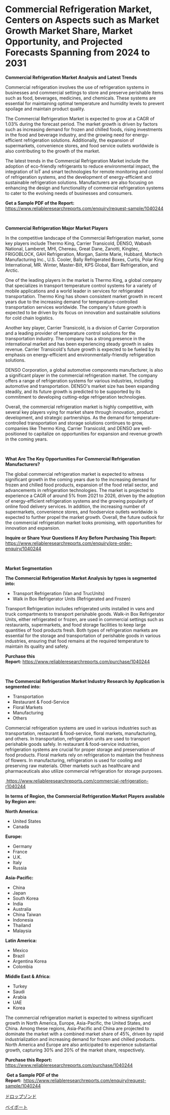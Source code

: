 <p><h1>Commercial Refrigeration Market, Centers on Aspects such as Market Growth Market Share, Market Opportunity, and Projected Forecasts Spanning from 2024 to 2031</h1></p><p><strong>Commercial Refrigeration Market Analysis and Latest Trends</strong></p>
<p><p>Commercial refrigeration involves the use of refrigeration systems in businesses and commercial settings to store and preserve perishable items such as food, beverages, medicines, and chemicals. These systems are essential for maintaining optimal temperature and humidity levels to prevent spoilage and maintain product quality.</p><p>The Commercial Refrigeration Market is expected to grow at a CAGR of 1.03% during the forecast period. The market growth is driven by factors such as increasing demand for frozen and chilled foods, rising investments in the food and beverage industry, and the growing need for energy-efficient refrigeration solutions. Additionally, the expansion of supermarkets, convenience stores, and food service outlets worldwide is also contributing to the growth of the market.</p><p>The latest trends in the Commercial Refrigeration Market include the adoption of eco-friendly refrigerants to reduce environmental impact, the integration of IoT and smart technologies for remote monitoring and control of refrigeration systems, and the development of energy-efficient and sustainable refrigeration solutions. Manufacturers are also focusing on enhancing the design and functionality of commercial refrigeration systems to cater to the evolving needs of businesses and consumers.</p></p>
<p><strong>Get a Sample PDF of the Report:&nbsp;</strong> <a href="https://www.reliableresearchreports.com/enquiry/request-sample/1040244">https://www.reliableresearchreports.com/enquiry/request-sample/1040244</a></p>
<p>&nbsp;</p>
<p><strong>Commercial Refrigeration Major Market Players</strong></p>
<p><p>In the competitive landscape of the Commercial Refrigeration market, some key players include Thermo King, Carrier Transicold, DENSO, Wabash National, Lamberet, MHI, Chereau, Great Dane, Zanotti, Kingtec, FRIGOBLOCK, GAH Refrigeration, Morgan, Sainte Marie, Hubbard, Mortech Manufacturing Inc., U.S. Cooler, Bally Refrigerated Boxes, Curtis, Polar King International, MR. Winter, Master-Bilt, KPS Global, Barr Refrigeration, and Arctic.</p><p>One of the leading players in the market is Thermo King, a global company that specializes in transport temperature control systems for a variety of mobile applications and a world leader in services for refrigerated transportation. Thermo King has shown consistent market growth in recent years due to the increasing demand for temperature-controlled transportation services worldwide. The company's future growth is expected to be driven by its focus on innovation and sustainable solutions for cold chain logistics.</p><p>Another key player, Carrier Transicold, is a division of Carrier Corporation and a leading provider of temperature control solutions for the transportation industry. The company has a strong presence in the international market and has been experiencing steady growth in sales revenue. Carrier Transicold's future growth is expected to be fueled by its emphasis on energy-efficient and environmentally-friendly refrigeration solutions.</p><p>DENSO Corporation, a global automotive components manufacturer, is also a significant player in the commercial refrigeration market. The company offers a range of refrigeration systems for various industries, including automotive and transportation. DENSO's market size has been expanding steadily, and its future growth is predicted to be supported by its commitment to developing cutting-edge refrigeration technologies.</p><p>Overall, the commercial refrigeration market is highly competitive, with several key players vying for market share through innovation, product development, and strategic partnerships. As the demand for temperature-controlled transportation and storage solutions continues to grow, companies like Thermo King, Carrier Transicold, and DENSO are well-positioned to capitalize on opportunities for expansion and revenue growth in the coming years.</p></p>
<p>&nbsp;</p>
<p><strong>What Are The Key Opportunities For Commercial Refrigeration Manufacturers?</strong></p>
<p><p>The global commercial refrigeration market is expected to witness significant growth in the coming years due to the increasing demand for frozen and chilled food products, expansion of the food retail sector, and advancements in refrigeration technologies. The market is projected to experience a CAGR of around 5% from 2021 to 2026, driven by the adoption of energy-efficient refrigeration systems and the growing popularity of online food delivery services. In addition, the increasing number of supermarkets, convenience stores, and foodservice outlets worldwide is expected to further propel the market growth. Overall, the future outlook for the commercial refrigeration market looks promising, with opportunities for innovation and expansion.</p></p>
<p><strong>Inquire or Share Your Questions If Any Before Purchasing This Report:</strong> <a href="https://www.reliableresearchreports.com/enquiry/pre-order-enquiry/1040244">https://www.reliableresearchreports.com/enquiry/pre-order-enquiry/1040244</a></p>
<p>&nbsp;</p>
<p><strong>Market Segmentation</strong></p>
<p><strong>The Commercial Refrigeration Market Analysis by types is segmented into:</strong></p>
<p><ul><li>Transport Refrigeration (Van and TrucUnits)</li><li>Walk in Box Refrigerator Units (Refrigerated and Frozen)</li></ul></p>
<p><p>Transport Refrigeration includes refrigerated units installed in vans and truck compartments to transport perishable goods. Walk-in Box Refrigerator Units, either refrigerated or frozen, are used in commercial settings such as restaurants, supermarkets, and food storage facilities to keep large quantities of food products fresh. Both types of refrigeration markets are essential for the storage and transportation of perishable goods in various industries, ensuring that food remains at the required temperature to maintain its quality and safety.</p></p>
<p><strong>Purchase this Report:&nbsp;</strong><a href="https://www.reliableresearchreports.com/purchase/1040244">https://www.reliableresearchreports.com/purchase/1040244</a></p>
<p>&nbsp;</p>
<p><strong>The Commercial Refrigeration Market Industry Research by Application is segmented into:</strong></p>
<p><ul><li>Transportation</li><li>Restaurant & Food-Service</li><li>Floral Markets</li><li>Manufacturing</li><li>Others</li></ul></p>
<p><p>Commercial refrigeration systems are used in various industries such as transportation, restaurant & food-service, floral markets, manufacturing, and others. In transportation, refrigeration units are used to transport perishable goods safely. In restaurant & food-service industries, refrigeration systems are crucial for proper storage and preservation of food products. Floral markets rely on refrigeration to maintain the freshness of flowers. In manufacturing, refrigeration is used for cooling and preserving raw materials. Other markets such as healthcare and pharmaceuticals also utilize commercial refrigeration for storage purposes.</p></p>
<p><a href="https://www.reliableresearchreports.com/commercial-refrigeration-r1040244">&nbsp;https://www.reliableresearchreports.com/commercial-refrigeration-r1040244</a></p>
<p><strong>In terms of Region, the Commercial Refrigeration Market Players available by Region are:</strong></p>
<p>
    <p> <strong> North America: </strong>
        <ul>
            <li>United States</li>
            <li>Canada</li>
        </ul>
        </p> 
    <p> <strong> Europe: </strong>
        <ul>
            <li>Germany</li>
            <li>France</li>
            <li>U.K.</li>
            <li>Italy</li>
            <li>Russia</li>
        </ul>
        </p> 
    <p> <strong> Asia-Pacific: </strong>
        <ul>
            <li>China</li>
            <li>Japan</li>
            <li>South Korea</li>
            <li>India</li>
            <li>Australia</li>
            <li>China Taiwan</li>
            <li>Indonesia</li>
            <li>Thailand</li>
            <li>Malaysia</li>
        </ul>
        </p> 
    <p> <strong> Latin America: </strong>
        <ul>
            <li>Mexico</li>
            <li>Brazil</li>
            <li>Argentina Korea</li>
            <li>Colombia</li>
        </ul>
        </p> 
    <p> <strong> Middle East & Africa: </strong>
        <ul>
            <li>Turkey</li>
            <li>Saudi</li>
            <li>Arabia</li>
            <li>UAE</li>
            <li>Korea</li>
        </ul>
    </p>
    </p>
<p><p>The commercial refrigeration market is expected to witness significant growth in North America, Europe, Asia-Pacific, the United States, and China. Among these regions, Asia-Pacific and China are projected to dominate the market with a combined market share of 45%, driven by rapid industrialization and increasing demand for frozen and chilled products. North America and Europe are also anticipated to experience substantial growth, capturing 30% and 20% of the market share, respectively.</p></p>
<p><strong>Purchase this Report: </strong><a href="https://www.reliableresearchreports.com/purchase/1040244">https://www.reliableresearchreports.com/purchase/1040244</a></p>
<p>&nbsp;<strong>Get a Sample PDF of the Report:&nbsp;&nbsp;</strong><a href="https://www.reliableresearchreports.com/enquiry/request-sample/1040244">https://www.reliableresearchreports.com/enquiry/request-sample/1040244</a></p>
<p><strong></strong></p>
<p><p><a href="https://github.com/laurenreichert/Market-Research-Report-List-1/blob/main/911105421424.md">ドロップゾンド</a></p><p><a href="https://github.com/RodHoppe07/Market-Research-Report-List-1/blob/main/256272221425.md">ベイボート</a></p></p>
